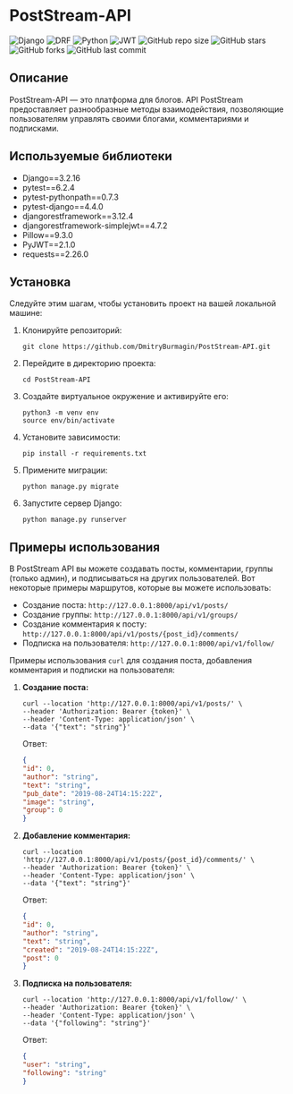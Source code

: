 # PostStream-API
![Django](https://img.shields.io/badge/Django-3.2-green?style=for-the-badge&logo=django)
![DRF](https://img.shields.io/badge/DRF-3.12-red?style=for-the-badge&logo=django)
![Python](https://img.shields.io/badge/Python-3.9-blue?style=for-the-badge&logo=python)
![JWT](https://img.shields.io/badge/JWT-Auth-black?style=for-the-badge&logo=jsonwebtokens)
![GitHub repo size](https://img.shields.io/github/repo-size/DmitryBurmagin/PostStream-API?style=for-the-badge)
![GitHub stars](https://img.shields.io/github/stars/DmitryBurmagin/PostStream-API?style=for-the-badge)
![GitHub forks](https://img.shields.io/github/forks/DmitryBurmagin/PostStream-API?style=for-the-badge)
![GitHub last commit](https://img.shields.io/github/last-commit/DmitryBurmagin/PostStream-API?style=for-the-badge)



## Описание
PostStream-API — это платформа для блогов. API PostStream предоставляет разнообразные методы взаимодействия, позволяющие пользователям управлять своими блогами, комментариями и подписками.

## Используемые библиотеки
- Django==3.2.16
- pytest==6.2.4
- pytest-pythonpath==0.7.3
- pytest-django==4.4.0
- djangorestframework==3.12.4
- djangorestframework-simplejwt==4.7.2
- Pillow==9.3.0
- PyJWT==2.1.0
- requests==2.26.0

## Установка

Следуйте этим шагам, чтобы установить проект на вашей локальной машине:

1. Клонируйте репозиторий:
    ```
    git clone https://github.com/DmitryBurmagin/PostStream-API.git
    ```

2. Перейдите в директорию проекта:
    ```
    cd PostStream-API
    ```

3. Создайте виртуальное окружение и активируйте его:
    ```
    python3 -m venv env
    source env/bin/activate
    ```

4. Установите зависимости:
    ```
    pip install -r requirements.txt
    ```

5. Примените миграции:
    ```
    python manage.py migrate
    ```

6. Запустите сервер Django:
    ```
    python manage.py runserver
    ```

## Примеры использования

В PostStream API вы можете создавать посты, комментарии, группы (только админ), и подписываться на других пользователей. Вот некоторые примеры маршрутов, которые вы можете использовать:

- Создание поста: `http://127.0.0.1:8000/api/v1/posts/`
- Создание группы: `http://127.0.0.1:8000/api/v1/groups/`
- Создание комментария к посту: `http://127.0.0.1:8000/api/v1/posts/{post_id}/comments/`
- Подписка на пользователя: `http://127.0.0.1:8000/api/v1/follow/`

Примеры использования `curl` для создания поста, добавления комментария и подписки на пользователя:

1. **Создание поста:**
    ```
    curl --location 'http://127.0.0.1:8000/api/v1/posts/' \
    --header 'Authorization: Bearer {token}' \
    --header 'Content-Type: application/json' \
    --data '{"text": "string"}'
    ```
    Ответ:
    ```json
    {
    "id": 0,
    "author": "string",
    "text": "string",
    "pub_date": "2019-08-24T14:15:22Z",
    "image": "string",
    "group": 0
    }
    ```

2. **Добавление комментария:**
    ```
    curl --location 'http://127.0.0.1:8000/api/v1/posts/{post_id}/comments/' \
    --header 'Authorization: Bearer {token}' \
    --header 'Content-Type: application/json' \
    --data '{"text": "string"}'
    ```
    Ответ:
    ```json
    {
    "id": 0,
    "author": "string",
    "text": "string",
    "created": "2019-08-24T14:15:22Z",
    "post": 0
    }
    ```

3. **Подписка на пользователя:**
    ```
    curl --location 'http://127.0.0.1:8000/api/v1/follow/' \
    --header 'Authorization: Bearer {token}' \
    --header 'Content-Type: application/json' \
    --data '{"following": "string"}'
    ```
    Ответ:
    ```json
    {
    "user": "string",
    "following": "string"
    }
    ```